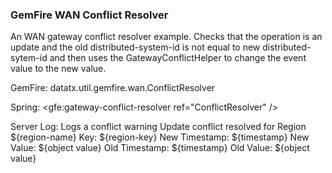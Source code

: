 ### GemFire WAN Conflict Resolver

An WAN gateway conflict resolver example. Checks that the operation is an update and the old distributed-system-id is not equal to new distributed-sytem-id and then uses the GatewayConflictHelper to change the event value to the new value.

GemFire:
<gateway-conflict-resolver>
    <class-name>datatx.util.gemfire.wan.ConflictResolver</class-name>
</gateway-conflict-resolver>

Spring:
<gfe:gateway-conflict-resolver ref="ConflictResolver" />

<bean id="ConflictResolver" class="datatx.util.gemfire.wan.ConflictResolver" />

Server Log:
Logs a conflict warning 
Update conflict resolved for Region ${region-name} Key: ${region-key}
New Timestamp: ${timestamp} New Value: ${object value}
Old Timestamp: ${timestamp} Old Value: ${object value}
